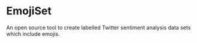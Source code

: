 # EmojiSet
An open source tool to create labelled Twitter sentiment analysis data sets which include emojis.
